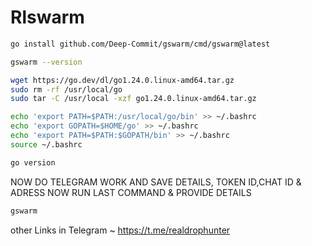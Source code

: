 # Rlswarm
```bash
go install github.com/Deep-Commit/gswarm/cmd/gswarm@latest
```
```bash
gswarm --version
```
```bash
wget https://go.dev/dl/go1.24.0.linux-amd64.tar.gz
sudo rm -rf /usr/local/go
sudo tar -C /usr/local -xzf go1.24.0.linux-amd64.tar.gz
```
```bash
echo 'export PATH=$PATH:/usr/local/go/bin' >> ~/.bashrc
echo 'export GOPATH=$HOME/go' >> ~/.bashrc
echo 'export PATH=$PATH:$GOPATH/bin' >> ~/.bashrc
source ~/.bashrc
```
```bash
go version
```
NOW DO TELEGRAM WORK AND SAVE DETAILS, TOKEN ID,CHAT ID & ADRESS
NOW RUN LAST COMMAND & PROVIDE DETAILS 
```bash
gswarm
```

other Links in Telegram ~ https://t.me/realdrophunter
